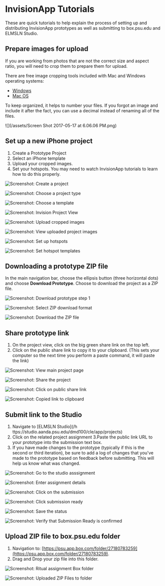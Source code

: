 # InvisionApp Tutorials

These are quick tutorials to help explain the process of setting up and distributing InvisionApp prototypes as well as submitting to box.psu.edu and ELMSLN Studio.

## Prepare images for upload

If you are working from photos that are not the correct size and aspect ratio, you will need to crop them to prepare them for upload.

There are free image cropping tools included with Mac and Windows operating systems: 

* [Windows](http://www.tech-recipes.com/rx/56624/how-to-rotate-crop-photos-in-windows-10/)
* [Mac OS](http://osxdaily.com/2014/06/16/crop-image-mac-preview/)

To keep organized, it helps to number your files. If you forgot an image and include it after the fact, you can use a decimal instead of renaming all of the files.

![](/assets/Screen Shot 2017-05-17 at 6.06.06 PM.png)

## Set up a new iPhone project

1. Create a Prototype Project
2. Select an iPhone template
3. Upload your cropped images.
4. Set your hotspots. You may need to watch InvisionApp tutorials to learn how to do this properly.

![Screenshot: Create a project](/assets/01-create-a-proj.jpg)

![Screenshot: Choose a project type](/assets/02-choose-proj-type.jpg)

![Screenshot: Choose a template](/assets/03-choose-template.jpg)

![Screenshot: Invision Project View](/assets/04-blank-invision.jpg)

![Screenshot: Upload cropped images](/assets/05-upload-cropped-images.jpg)

![Screenshot: View uploaded project images](/assets/06-project-view.jpg)

![Screenshot: Set up hotspots](/assets/07-set-hotspots.jpg)

![Screenshot: Set hotspot templates](/assets/08-set-hotspot-template.jpg)

## Downloading a prototype ZIP file

In the main navigation bar, choose the ellipsis button \(three horizontal dots\) and choose **Download Prototype**. Choose to download the project as a ZIP file.

![Screenshot: Download prototype step 1](/assets/09-download-prototype-1.jpg)

![Screenshot: Select ZIP download format](/assets/09-download-prototype-2.jpg)

![Screenshot: Download the ZIP file](/assets/10-download-prototype-3.jpg)

## Share prototype link

1. On the project view, click on the big green share link on the top left.
2. Click on the public share link to copy it to your clipboard. \(This sets your computer so the next time you perform a paste command, it will paste the link\)

![Screenshot: View main project page](/assets/11-project-view.jpg)

![Screenshot: Share the project](/assets/12-share.jpg)

![Screenshot: Click on public share link](/assets/13-share-link.jpg)

![Screenshot: Copied link to clipboard](/assets/14-copied.jpg)

## Submit link to the Studio

1. Navigate to [ELMSLN Studio](/h ttps://studio.aanda.psu.edu/dmd100/cle/app/projects)
2. Click on the related project assignment
   3.Paste the public link URL to your prototype into the submission text box.
3. If you have made changes to the prototype \(typically if this is the second or third iteration\), be sure to add a log of changes that you've made to the prototype based on feedback before submitting. This will help us know what was changed. 

![Screenshot: Go to the studio asssignment](/assets/20-studio-1.png)

![Screenshot: Enter assignment details](/assets/21-studio-2.png)

![Screenshot: Click on the submission](/assets/22-studio-3.png)

![Screenshot: Click submission ready](/assets/23-studio-4.png)

![Screenshot: Save the status](/assets/24-studio-5.png)

![Screenshot: Verify that Submission Ready is confirmed](/assets/25-studio-6.png)

## Upload ZIP file to box.psu.edu folder

1. Navigation to: [https://psu.app.box.com/folder/27180783259](https://psu.app.box.com/folder/27180783259).
2. Drag and Drop your zip file into this folder.

![Screenshot: Ritual assignment Box folder](/assets/15-upload-to-box.jpg)

![Screenshot: Uploaded ZIP Files to folder](/assets/16-upload-to-box-2.jpg)

